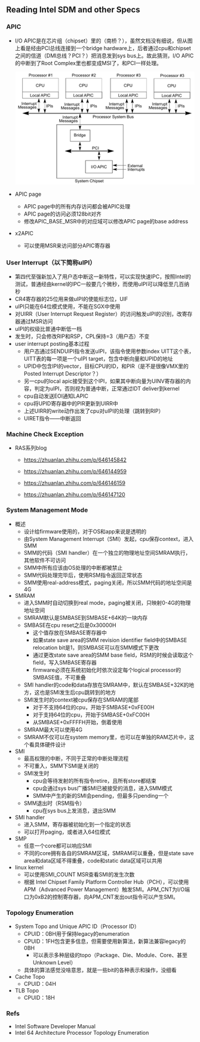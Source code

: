 ## Reading Intel SDM and other Specs

### APIC

- I/O APIC是在芯片组（chipset）里的（南桥？），虽然文档没有细说，但从图上看是经由PCI总线连接到一个bridge hardware上，后者通过cpu和chipset之间的信道（DMI总线？PCI？）把消息发到sys bus上。故此猜测，I/O APIC的中断到了Root Complex里也都变成MSI了，和PCI一样处理。

  ![apic](./assets/apic.png)

- APIC page
  - APIC page中的所有内存访问都会被APIC处理
  - APIC page的访问必须128bit对齐
  - 修改APIC_BASE_MSR中的对应域可以修改APIC page的base address
- x2APIC
  - 可以使用MSR来访问部分APIC寄存器

### User Interrupt（以下简称uIPI）

- 第四代至强新加入了用户态中断这一新特性，可以实现快速IPC，按照Intel的测试，普通经由kernel的IPC一般要几个微秒，而使用uIPI可以降低至几百纳秒
- CR4寄存器的25位用来做uIPI的使能标志位，UIF
- uIPI只能在64位模式使用，不能在SGX中使用
- 对UIRR（User Interrupt Request Register）的访问触发uIPI的识别，改寄存器通过MSR访问
- uIPI的权级比普通中断低一档
- 发生时，只会修改RIP和RSP，CPL保持=3（用户态）不变
- user interrupt posting基本过程
  - 用户态通过SENDUIPI指令发送uIPI，该指令使用参数index UITT这个表，UITT表的每一项是一个uIPI target，包含中断向量和UPID的地址
  - UPID中包含IPI的vector，目标CPU的ID，和PIR（是不是很像VMX里的Posted Interrupt Descriptor？）
  - 另一cpu的local apic接受到这个IPI，如果其中断向量为UINV寄存器的内容，判定为uIPI，否则视为普通中断，正常通过IDT deliver到kernel
  - cpu自动发送EOI通知LAPIC
  - cpu将UPID寄存器中的PIR更新到UIRR中
  - 上述UIRR的write动作出发了cpu对uIPI的处理（跳转到RIP）
  - UIRET指令——中断返回

### Machine Check Exception

- RAS系列blog

  - https://zhuanlan.zhihu.com/p/646145842

  - https://zhuanlan.zhihu.com/p/646144959

  - https://zhuanlan.zhihu.com/p/646146159

  - https://zhuanlan.zhihu.com/p/646147120

### System Management Mode

- 概述
  - 设计给firmware使用的，对于OS和app来说是透明的
  - 由System Management Interrupt（SMI）发起，cpu保存context，进入SMM
  - SMM的代码（SMI handler）在一个独立的物理地址空间SMRAM执行，其他软件不可访问
  - SMM中所有应该由OS处理的中断都被禁止
  - SMM代码处理完毕后，使用RSM指令返回正常状态
  - SMM使用real-address模式，paging关闭，所以SMM代码的地址空间是4G
- SMRAM
  - 进入SMM时自动切换到real mode，paging被关闭，只映射0-4G的物理地址空间
  - SMRAM默认是SMBASE到SMBASE+64K的一块内存
  - SMBASE在cpu reset之后是0x30000H
    - 这个值存放在SMBASE寄存器中
    - 如果state save area的SMM revision identifier field中的SMBASE relocation bit是1，则SMBASE可以在SMM模式下更改
    - 通过更改state save area的SMM base field，RSM的时候会读取这个field，写入SMBASE寄存器
    - firmware必须在系统初始化时依次设定每个logical processor的SMBASE值，不可重叠
  - SMI handler的code和data存放在SMRAM中，默认在SMBASE+32K的地方，这也是SMI发生后cpu跳转到的地方
  - SMI发生时的context被cpu保存在SMRAM的尾部
    - 对于不支持64位的cpu，开始于SMBASE+0xFE00H
    - 对于支持64位的cpu，开始于SMBASE+0xFC00H
    - 从SMBASE+0xFFFFH开始，倒着使用
  - SMRAM最大可以使用4G
  - SMRAM不仅可以在system memory里，也可以在单独的RAM芯片中，这个看具体硬件设计
- SMI
  - 最高权限的中断，不同于正常的中断处理流程
  - 不可重入，SMM下SMI是关闭的
  - SMI发生时
    - cpu会等待发射的所有指令retire，且所有store都结束
    - cpu会通过sys bus广播SMI已被接受的消息，进入SMM模式
    - SMM中产生的新的SMI会pending，但最多只pending一个
  - SMM退出时（RSM指令）
    - cpu在sys bus上发消息，退出SMM
- SMI handler
  - 进入SMM，寄存器被初始化到一个指定的状态
  - 可以打开paging，或者进入64位模式
- SMP
  - 任意一个core都可以响应SMI
  - 不同的core拥有各自的SMRAM区域，SMRAM可以重叠，但是state save area和data区域不得重叠，code和static data区域可以共用
- linux kernel
  - 可以使用SMI_COUNT MSR查看SMI的发生次数
  - 根据 Intel Chipset Family Platform Controller Hub（PCH），可以使用APM（Advanced Power Management）触发SMI。APM_CNT为I/O端口为0xB2的控制寄存器，向APM_CNT发出out指令可以产生SMI。

### Topology Enumeration

- System Topo and Unique APIC ID（Processor ID）
  - CPUID：0BH用于保持legacy的enumeration
  - CPUID：1FH包含更多信息，但需要使用新算法，新算法兼容legacy的0BH
    - 可以表示多种层级的topo（Package、Die、Module、Core、甚至Unknown Level）
  - 具体的算法感觉没啥意思，就是一些bit的各种表示和操作，没细看
- Cache Topo
  - CPUID：04H
- TLB Topo
  - CPUID：18H

### Refs

- Intel Software Developer Manual
- Intel 64 Architecture Processor Topology Enumeration
